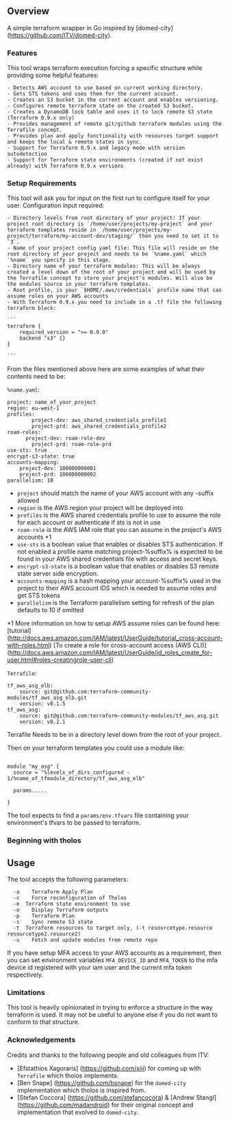 ## Overview

A simple terraform wrapper in Go inspired by [domed-city] (https://github.com/ITV/domed-city).


### Features

This tool wraps terraform execution forcing a specific structure while providing some helpful features:

	- Detects AWS account to use based on current working directory.
	- Gets STS tokens and uses them for the current account.
	- Creates an S3 bucket in the current account and enables versioning.
	- Configures remote terraform state on the created S3 bucket.
	- Creates a DynamoDB lock table and uses it to lock remote S3 state (Terraform 0.9.x only)
	- Provides management of remote git/github terraform modules using the Terrafile concept.
	- Provides plan and apply functionality with resources target support and keeps the local & remote states in sync.
	- Support for Terraform 0.9.x and legacy mode with version autodetection
	- Support for Terraform state environments (created if not exist already) with Terraform 0.9.x versions


### Setup Requirements

This tool will ask you for input on the first run to configure itself for your user.
Configuration input required:

	- Directory levels from root directory of your project: If your project root directory is `/home/user/projects/my-project` and your terraform templates reside in `/home/user/projects/my-project/terraform/my-account-dev/staging/` then you need to set it to `3`.
	- Name of your project config yaml file: This file will reside on the root directory of your project and needs to be `%name.yaml` which `%name` you specify in this stage.
	- Directory name of your terraform modules: This will be always created a level down of the root of your project and will be used by the Terrafile concept to store your project's modules. Will also be the modules source in your terraform templates.
	- Root profile, is your `$HOME/.aws/credentials` profile name that can assume roles on your AWS accounts
	- With Terraform 0.9.x you need to include in a .tf file the following terraform block:

	```
	terraform {
	    required_version = ">= 0.9.0"
	    backend "s3" {}
	}

	```


From the files mentioned above here are some examples of what their contents need to be:

`%name.yaml`:

```
project: name_of_your_project
region: eu-west-1
profiles:
		project-dev: aws_shared_credentials_profile1
		project-prd: aws_shared_credentials_profile2
roam-roles:
	  project-dev: roam-role-dev
		project-prd: roam-role-prd
use-sts: true
encrypt-s3-state: true
accounts-mapping:
    project-dev: 100000000001
    project-prd: 100000000002
parallelism: 10

```
- `project` should match the name of your AWS account with any -suffix allowed
- `region` is the AWS region your project will be deployed into
- `profiles` is the AWS shared credentials profile to use to assume the role for each account or authenticate if sts is not in use
- `roam-role` is the AWS IAM role that you can assume in the project's AWS accounts *1
- `use-sts` is a boolean value that enables or disables STS authentication. If not enabled a profile name matching project-%suffix% is expected to be found in your AWS shared credentials file with access and secret keys.
- `encrypt-s3-state` is a boolean value that enables or disables S3 remote state server side encryption.
- `accounts-mapping` is a hash mapping your account-%suffix% used in the project to their AWS account IDS which is needed to assume roles and get STS tokens
- `parallelism` is the Terraform parallelism setting for refresh of the plan defaults to 10 if omitted


*1 More information on how to setup AWS assume roles can be found here: [tutorial] (http://docs.aws.amazon.com/IAM/latest/UserGuide/tutorial_cross-account-with-roles.html) [To create a role for cross-account access (AWS CLI)] (http://docs.aws.amazon.com/IAM/latest/UserGuide/id_roles_create_for-user.html#roles-creatingrole-user-cli)


`Terrafile`:

```
tf_aws_asg_elb:
	source: git@github.com:terraform-community-modules/tf_aws_asg_elb.git
	version: v0.1.5
tf_aws_asg:
	source: git@github.com:terraform-community-modules/tf_aws_asg.git
	version: v0.2.1

```
Terrafile Needs to be in a directory level down from the root of your project.

Then on your terraform templates you could use a module like:

```

module "my_asg" {
  source = "%levels_of_dirs_configured - 1/%name_of_tfmodule_directory/tf_aws_asg_elb"

  params.....

}

```

The tool expects to find a `params/env.tfvars` file containing your environment's tfvars to be passed to terraform.




### Beginning with tholos

## Usage

The tool accepts the following parameters:

```
  -a	Terraform Apply Plan
  -c	Force reconfiguration of Tholos
  -e  Terraform state environment to use
  -o	Display Terraform outputs
  -p	Terraform Plan
  -s	Sync remote S3 state
  -t  Terraform resources to target only, (-t resourcetype.resource resourcetype2.resource2)
  -u	Fetch and update modules from remote repo

```

If you have setup MFA access to your AWS accounts as a requirement, then you can set environment variables `MFA_DEVICE_ID` and `MFA_TOKEN` to the mfa device id registered with your iam user and the current mfa token respectively.


### Limitations

This tool is heavily opinionated in trying to enforce a structure in the way terraform is used. It may not be useful to anyone else if you do not want to conform to that structure.

### Acknowledgements

Credits and thanks to the following people and old colleagues from ITV:

- [Efstathios Xagoraris] (https://github.com/xiii) for coming up with `Terrafile` which tholos implements.
- [Ben Snape] (https://github.com/bsnape) for the `domed-city` implementation which tholos is inspired from.
- [Stefan Coccora] (https://github.com/stefancocora) & [Andrew Stangl] (https://github.com/madandroid) for their original concept and implementation that evolved to `domed-city`.
